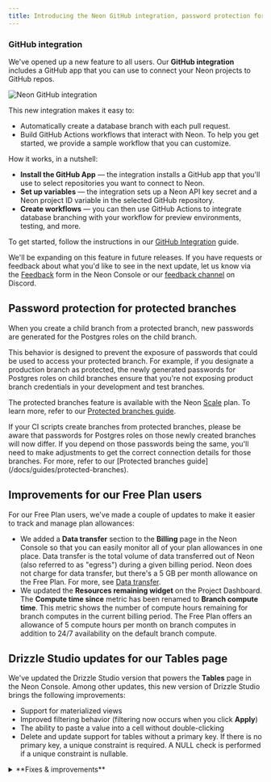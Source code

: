 ```yaml
---
title: Introducing the Neon GitHub integration, password protection for protected branches, improvements for Free Plan users, and more
---
```


### GitHub integration

We've opened up a new feature to all users. Our **GitHub integration** includes a GitHub app that you can use to connect your Neon projects to GitHub repos.

![Neon GitHub integration](/docs/relnotes/github_integration.png)

This new integration makes it easy to:

- Automatically create a database branch with each pull request.
- Build GitHub Actions workflows that interact with Neon. To help you get started, we provide a sample workflow that you can customize.

How it works, in a nutshell:

- **Install the GitHub App** &#8212; the integration installs a GitHub app that you'll use to select repositories you want to connect to Neon.
- **Set up variables** &#8212; the integration sets up a Neon API key secret and a Neon project ID variable in the selected GitHub repository.
- **Create workflows** &#8212; you can then use GitHub Actions to integrate database branching with your workflow for preview environments, testing, and more.

To get started, follow the instructions in our [GitHub Integration](/docs/guides/neon-github-integration) guide.

We'll be expanding on this feature in future releases. If you have requests or feedback about what you'd like to see in the next update, let us know via the [Feedback](https://console.neon.tech/app/projects?modal=feedback) form in the Neon Console or our [feedback channel](https://discord.com/channels/1176467419317940276/1176788564890112042) on Discord.

## Password protection for protected branches

When you create a child branch from a protected branch, new passwords are generated for the Postgres roles on the child branch.

This behavior is designed to prevent the exposure of passwords that could be used to access your protected branch. For example, if you designate a production branch as protected, the newly generated passwords for Postgres roles on child branches ensure that you're not exposing product branch credentials in your development and test branches.

The protected branches feature is available with the Neon [Scale](/docs/introduction/plans#scale) plan. To learn more, refer to our [Protected branches guide](/docs/guides/protected-branches).

<Admonition type="note">
If your CI scripts create branches from protected branches, please be aware that passwords for Postgres roles on those newly created branches will now differ. If you depend on those passwords being the same, you'll need to make adjustments to get the correct connection details for those branches. For more, refer to our [Protected branches guide](/docs/guides/protected-branches).
</Admonition>

## Improvements for our Free Plan users

For our Free Plan users, we've made a couple of updates to make it easier to track and manage plan allowances:

- We added a **Data transfer** section to the **Billing** page in the Neon Console so that you can easily monitor all of your plan allowances in one place. Data transfer is the total volume of data transferred out of Neon (also referred to as "egress") during a given billing period. Neon does not charge for data transfer, but there's a 5 GB per month allowance on the Free Plan. For more, see [Data transfer](/docs/introduction/usage-metrics#data-transfer).
- We updated the **Resources remaining widget** on the Project Dashboard. The **Compute time since** metric has been renamed to **Branch compute time**. This metric shows the number of compute hours remaining for branch computes in the current billing period. The Free Plan offers an allowance of 5 compute hours per month on branch computes in addition to 24/7 availability on the default branch compute.

## Drizzle Studio updates for our Tables page

We've updated the Drizzle Studio version that powers the **Tables** page in the Neon Console. Among other updates, this new version of Drizzle Studio brings the following improvements:

- Support for materialized views
- Improved filtering behavior (filtering now occurs when you click **Apply**)
- The ability to paste a value into a cell without double-clicking
- Delete and update support for tables without a primary key. If there is no primary key, a unique constraint is required. A NULL check is performed if a unique constraint is nullable.

<details>
<summary>**Fixes & improvements**</summary>

- A new **Logical replication** page is now available under **Settings** in the Neon Console. This is where you can enable logical replication for your Neon project. Neon's logical replication feature lets you stream data from Neon to external data platforms and services. For more, see [Get started with logical replication](/docs/guides/logical-replication-guide).
- Resolved a problem with the [Neon Vercel Integration](/docs/guides/vercel) where enabling [automatic branch deletion](/docs/guides/vercel#automatic-deletion) resulted in the unintended removal of a preview branch after the branch was renamed via the Neon Console. Please be aware that renaming preview branches created by the Neon Vercel Integration before this release could still result in automatic branch deletion if that feature is enabled.
- We added a warning to the **Settings** &#8594; **Storage** page. The warning appears when you select a history retention period greater than 1 day. Your project's history is a log of changes (inserts, updates, and deletes). It enables features like point-in-time restore and time travel connections. However, it can also increase your project's storage, depending on the amount of data changes and how much history you keep. For more, see [Storage](/docs/introduction/usage-metrics#storage).
</details>
